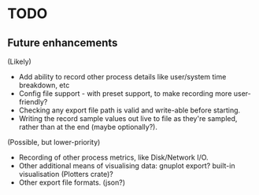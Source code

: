 TODO
====

Future enhancements
-------------------

(Likely)

* Add ability to record other process details like user/system time breakdown, etc
* Config file support - with preset support, to make recording more user-friendly?
* Checking any export file path is valid and write-able before starting.
* Writing the record sample values out live to file as they're sampled, rather than at the end (maybe optionally?).

(Possible, but lower-priority)

* Recording of other process metrics, like Disk/Network I/O.
* Other additional means of visualising data: gnuplot export? built-in visualisation (Plotters crate)?
* Other export file formats. (json?)
